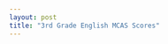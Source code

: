 ```yaml
---
layout: post
title: "3rd Grade English MCAS Scores"
---
```

<div class="legend"></div>
<svg class="english-mcas-map" viewBox="0 0 900 700"></svg>
<script src="assets/javascripts/legend.js" type="module"></script>
<script src="assets/javascripts/english-mcas-map.js" type="module"></script>
